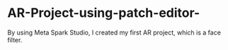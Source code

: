 # AR-Project-using-patch-editor-
By using Meta Spark Studio, I created my first AR project, which is a face filter.
